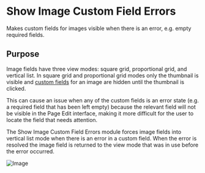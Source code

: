 # Show Image Custom Field Errors

Makes custom fields for images visible when there is an error, e.g. empty required fields.

## Purpose

Image fields have three view modes: square grid, proportional grid, and vertical list. In square grid and proportional grid modes only the thumbnail is visible and [custom fields](https://processwire.com/blog/posts/pw-3.0.142/#custom-fields-for-files-images) for an image are hidden until the thumbnail is clicked.

This can cause an issue when any of the custom fields is an error state (e.g. a required field that has been left empty) because the relevant field will not be visible in the Page Edit interface, making it more difficult for the user to locate the field that needs attention.

The Show Image Custom Field Errors module forces image fields into vertical list mode when there is an error in a custom field. When the error is resolved the image field is returned to the view mode that was in use before the error occurred.

![Image](https://github.com/user-attachments/assets/e3af5c10-8baa-4c33-ba77-7f205cc0d5f9)
